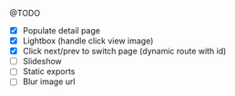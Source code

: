 @TODO

- [x] Populate detail page
- [x] Lightbox (handle click view image)
- [x] Click next/prev to switch page (dynamic route with id)
- [ ] Slideshow
- [ ] Static exports
- [ ] Blur image url
